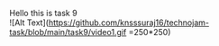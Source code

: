 Hello this is task 9
<br/>
![Alt Text](https://github.com/knsssuraj16/technojam-task/blob/main/task9/video1.gif =250*250)

